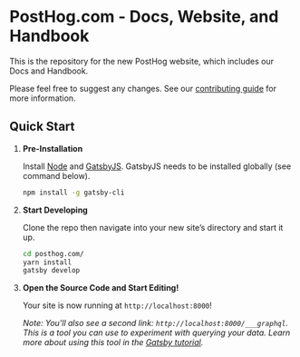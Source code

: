 # PostHog.com - Docs, Website, and Handbook

This is the repository for the new PostHog website, which includes our Docs and Handbook.

Please feel free to suggest any changes. See our [contributing guide](CONTRIBUTING.md) for more information.

## Quick Start

1. **Pre-Installation**

    Install [Node](https://nodejs.org/en/download/) and [GatsbyJS](https://www.gatsbyjs.org). GatsbyJS needs to be installed globally (see command below).
    ```sh
    npm install -g gatsby-cli
    ```

1.  **Start Developing**

    Clone the repo then navigate into your new site’s directory and start it up.

    ```sh
    cd posthog.com/
    yarn install
    gatsby develop
    ```

1.  **Open the Source Code and Start Editing!**

    Your site is now running at `http://localhost:8000`!
    
    *Note: You'll also see a second link: `http://localhost:8000/___graphql`. This is a tool you can use to experiment with querying your data. Learn more about using this tool in the [Gatsby tutorial](https://www.gatsbyjs.org/tutorial/part-five/#introducing-graphiql).*
